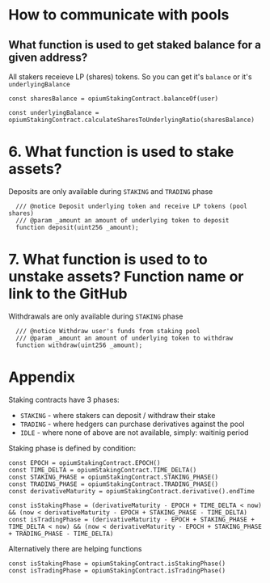 # How to communicate with pools

## What function is used to get staked balance for a given address?

All stakers receieve LP (shares) tokens. So you can get it's `balance` or it's `underlyingBalance`

```
const sharesBalance = opiumStakingContract.balanceOf(user)

const underlyingBalance = opiumStakingContract.calculateSharesToUnderlyingRatio(sharesBalance)
```

# 6. What function is used to stake assets?

Deposits are only available during `STAKING` and `TRADING` phase

```
  /// @notice Deposit underlying token and receive LP tokens (pool shares)
  /// @param _amount an amount of underlying token to deposit
  function deposit(uint256 _amount);
```

# 7. What function is used to to unstake assets? Function name or link to the GitHub

Withdrawals are only available during `STAKING` phase

```
  /// @notice Withdraw user's funds from staking pool
  /// @param _amount an amount of underlying token to withdraw
  function withdraw(uint256 _amount);
```

# Appendix
Staking contracts have 3 phases:
- `STAKING` - where stakers can deposit / withdraw their stake
- `TRADING` - where hedgers can purchase derivatives against the pool
- `IDLE` - where none of above are not available, simply: waitinig period

Staking phase is defined by condition:
```
const EPOCH = opiumStakingContract.EPOCH()
const TIME_DELTA = opiumStakingContract.TIME_DELTA()
const STAKING_PHASE = opiumStakingContract.STAKING_PHASE()
const TRADING_PHASE = opiumStakingContract.TRADING_PHASE()
const derivativeMaturity = opiumStakingContract.derivative().endTime

const isStakingPhase = (derivativeMaturity - EPOCH + TIME_DELTA < now) && (now < derivativeMaturity - EPOCH + STAKING_PHASE - TIME_DELTA)
const isTradingPhase = (derivativeMaturity - EPOCH + STAKING_PHASE + TIME_DELTA < now) && (now < derivativeMaturity - EPOCH + STAKING_PHASE + TRADING_PHASE - TIME_DELTA)
```

Alternatively there are helping functions
```
const isStakingPhase = opiumStakingContract.isStakingPhase()
const isTradingPhase = opiumStakingContract.isTradingPhase()
```
